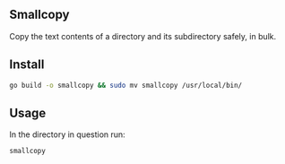 ## Smallcopy

Copy the text contents of a directory and its subdirectory safely, in bulk. 

## Install 

```bash
go build -o smallcopy && sudo mv smallcopy /usr/local/bin/
```

## Usage


In the directory in question run:
```bash
smallcopy
```

